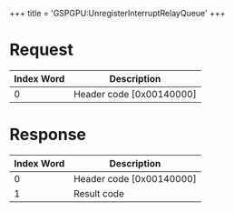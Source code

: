 +++
title = 'GSPGPU:UnregisterInterruptRelayQueue'
+++

# Request

| Index Word | Description                |
|------------|----------------------------|
| 0          | Header code \[0x00140000\] |

# Response

| Index Word | Description                |
|------------|----------------------------|
| 0          | Header code \[0x00140000\] |
| 1          | Result code                |
